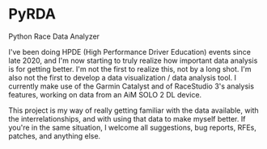 # PyRDA
Python Race Data Analyzer

I've been doing HPDE (High Performance Driver Education) events since late 2020, and I'm now starting to truly 
realize how important data analysis is for getting better. I'm not the first to realize this, not by a long shot. 
I'm also not the first to develop a data visualization / data analysis tool. I currently make use of the Garmin 
Catalyst and of RaceStudio 3's analysis features, working on data from an AiM SOLO 2 DL device.

This project is my way of really getting familiar with the data available, with the interrelationships, and 
with using that data to make myself better. If you're in the same situation, I welcome all suggestions, bug 
reports, RFEs, patches, and anything else.